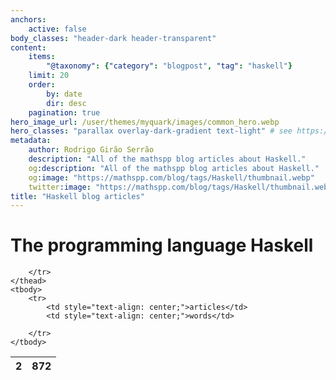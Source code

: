 ```yaml
---
anchors:
    active: false
body_classes: "header-dark header-transparent"
content:
    items:
        "@taxonomy": {"category": "blogpost", "tag": "haskell"}
    limit: 20
    order:
        by: date
        dir: desc
    pagination: true
hero_image_url: /user/themes/myquark/images/common_hero.webp
hero_classes: "parallax overlay-dark-gradient text-light" # see https://demo.getgrav.org/blog-skeleton/blog/hero-classes
metadata:
    author: Rodrigo Girão Serrão
    description: "All of the mathspp blog articles about Haskell."
    og:description: "All of the mathspp blog articles about Haskell."
    og:image: "https://mathspp.com/blog/tags/Haskell/thumbnail.webp"
    twitter:image: "https://mathspp.com/blog/tags/Haskell/thumbnail.webp"
title: "Haskell blog articles"
---
```



# The programming language Haskell


<table class="stats-table">
    <thead>
        <tr>
            <th style="text-align: center;">2</th>
            <th style="text-align: center;">872</th>
            
        </tr>
    </thead>
    <tbody>
        <tr>
            <td style="text-align: center;">articles</td>
            <td style="text-align: center;">words</td>
            
        </tr>
    </tbody>
</table>